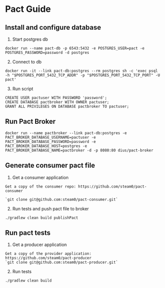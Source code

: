 # Pact Guide

## Install and configure database
1. Start postgres db

```
docker run --name pact-db -p 6543:5432 -e POSTGRES_USER=pact -e POSTGRES_PASSWORD=password -d postgres
```

2. Connect to db

```
docker run -it --link pact-db:postgres --rm postgres sh -c 'exec psql -h "$POSTGRES_PORT_5432_TCP_ADDR" -p "$POSTGRES_PORT_5432_TCP_PORT" -U pact'
```

3. Run script

```
CREATE USER pactuser WITH PASSWORD 'password';
CREATE DATABASE pactbroker WITH OWNER pactuser;
GRANT ALL PRIVILEGES ON DATABASE pactbroker TO pactuser;
```

## Run Pact Broker

```
docker run --name pactbroker --link pact-db:postgres -e PACT_BROKER_DATABASE_USERNAME=pactuser -e PACT_BROKER_DATABASE_PASSWORD=password -e PACT_BROKER_DATABASE_HOST=postgres -e PACT_BROKER_DATABASE_NAME=pactbroker -d -p 8080:80 dius/pact-broker
```


## Generate consumer pact file

1. Get a consumer application

```
Get a copy of the consumer repo: https://github.com/steam0/pact-consumer

`git clone git@github.com:steam0/pact-consumer.git`
```

2. Run tests and push pact file to broker

```
./gradlew clean build publishPact
```

## Run pact tests

1. Get a producer application

```
Get a copy of the provider application: https://github.com/steam0/pact-producer
`git clone git@github.com:steam0/pact-producer.git`
```

2. Run tests

```
./gradlew clean build
```